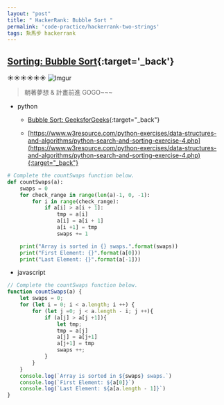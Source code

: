 ```yaml
---
layout: "post"
title: " HackerRank: Bubble Sort "
permalink: 'code-practice/hackerrank-two-strings'
tags: 紮馬步 hackerrank
---
```



## [Sorting: Bubble Sort](https://www.hackerrank.com/challenges/ctci-bubble-sort/problem?h_l=interview&playlist_slugs%5B%5D=interview-preparation-kit&playlist_slugs%5B%5D=sorting){:target='_back'}


:sunny::sunny::sunny::sunny::sunny::sunny:
![Imgur](https://i.imgur.com/jOZG6wH.jpg)

> 朝著夢想 & 計畫前進 GOGO~~~

- python

   - [Bubble Sort: GeeksforGeeks](https://www.youtube.com/watch?v=nmhjrI-aW5o){:target="_back"}

   - [https://www.w3resource.com/python-exercises/data-structures-and-algorithms/python-search-and-sorting-exercise-4.php](https://www.w3resource.com/python-exercises/data-structures-and-algorithms/python-search-and-sorting-exercise-4.php){:target="_back"}

~~~py
# Complete the countSwaps function below.
def countSwaps(a):
    swaps = 0
    for check_range in range(len(a)-1, 0, -1):
        for i in range(check_range):
            if a[i] > a[i + 1]:
                tmp = a[i]
                a[i] = a[i + 1]
                a[i +1] = tmp
                swaps += 1

    print("Array is sorted in {} swaps.".format(swaps))
    print("First Element: {}".format(a[0]))
    print("Last Element: {}".format(a[-1]))
~~~


- javascript 

~~~js
// Complete the countSwaps function below.
function countSwaps(a) {
    let swaps = 0;
    for (let i = 0; i < a.length; i ++) {
        for (let j =0; j < a.length - i; j ++){
            if (a[j] > a[j +1]){
                let tmp;
                tmp = a[j]
                a[j] = a[j+1]
                a[j+1] = tmp
                swaps ++;
            }
        }
    }
    console.log(`Array is sorted in ${swaps} swaps.`)
    console.log(`First Element: ${a[0]}`)
    console.log(`Last Element: ${a[a.length - 1]}`)
}
~~~